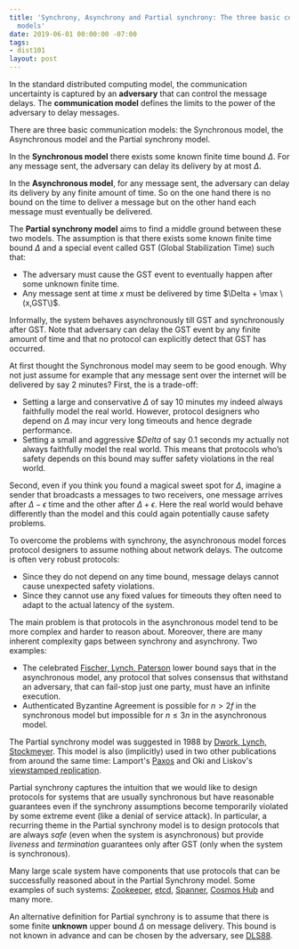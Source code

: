 ```yaml
---
title: 'Synchrony, Asynchrony and Partial synchrony: The three basic communication
  models'
date: 2019-06-01 00:00:00 -07:00
tags:
- dist101
layout: post
---
```


In the standard distributed computing model, the communication uncertainty is captured by an **adversary** that can control the message delays. The **communication model** defines the limits to the power of the adversary to delay messages. 

There are three basic communication models: the Synchronous model, the Asynchronous model and the Partial synchrony model.


In the **Synchronous model** there exists some known finite time bound $\Delta$. For any message sent, the adversary can delay its delivery by at most $\Delta$.

In the **Asynchronous model**, for any message sent, the adversary can delay its delivery by any finite amount of time. So on the one hand there is no bound on the time to deliver a message but on the other hand each message must eventually be delivered.

The **Partial synchrony model** aims to find a middle ground between these two models. The assumption is that there exists some known finite time bound $\Delta$ and a special event called GST (Global Stabilization Time) such that:
* The adversary must cause the GST event to eventually happen after some unknown finite time. 
* Any message sent at time $x$ must be delivered by time $\Delta + \max \(x,GST\)$.

Informally,  the system behaves asynchronously till GST and synchronously after GST. Note that adversary can delay the GST event by any finite amount of time and that no protocol can explicitly detect that GST has occurred.

At first thought the Synchronous model may seem to be good enough. Why not just assume for example that any message sent over the internet will be delivered by say 2 minutes? First, the is a trade-off:
* Setting a large and conservative $\Delta$ of say 10 minutes my indeed always faithfully model the real world. However, protocol designers who depend on $\Delta$ may incur very long timeouts and hence degrade performance.
* Setting a small and aggressive $\$Delta$ of say 0.1 seconds my actually not always faithfully model the real world. This means that protocols who’s safety depends on this bound may suffer safety violations in the real world.

Second, even if you think you found a magical sweet spot for $\Delta$, imagine a sender that broadcasts a messages to two receivers, one message arrives after $\Delta - \epsilon$ time and the other after $\Delta + \epsilon$. Here the real world would behave differently than the model and this could again potentially cause safety problems.

To overcome the problems with synchrony, the asynchronous model forces protocol designers to assume nothing about network delays. The outcome is often very robust protocols: 
* Since they do not depend on any time bound, message delays cannot cause unexpected safety violations.
* Since they cannot use any fixed values for timeouts they often need to adapt to the actual latency of the system.

The main problem is that protocols in the asynchronous model tend to be more complex and harder to reason about. Moreover, there are many inherent complexity gaps between synchrony and asynchrony. Two examples:
* The celebrated [Fischer, Lynch, Paterson](https://groups.csail.mit.edu/tds/papers/Lynch/jacm85.pdf) lower bound says that in the asynchronous model, any protocol that solves consensus that withstand an adversary, that can fail-stop just one party, must have an infinite execution.
* Authenticated Byzantine Agreement is possible for $n>2f$ in the synchronous model but impossible for $n \leq 3n$ in the asynchronous model. 

The Partial synchrony model was suggested in 1988 by [Dwork, Lynch, Stockmeyer](https://groups.csail.mit.edu/tds/papers/Lynch/jacm88.pdf). This  model is also (implicitly) used in two other publications from around the same time:  Lamport's [Paxos](https://lamport.azurewebsites.net/pubs/lamport-paxos.pdf) and Oki and Liskov's [viewstamped replication](https://dl.acm.org/citation.cfm?id=62549).

Partial synchrony captures the intuition that we would like to design protocols for systems that are usually synchronous but have reasonable guarantees even if the synchrony assumptions become temporarily violated by some extreme event (like a denial of service attack). In particular, a recurring theme in the Partial synchrony model is to design protocols that are always _safe_ (even when the system is asynchronous) but provide _liveness_ and _termination_ guarantees only after GST (only when the system is synchronous).

Many large scale system have components that use protocols that can be successfully reasoned about in the Partial Synchrony model. Some examples of such systems: [Zookeeper](https://zookeeper.apache.org/), [etcd](https://github.com/etcd-io/etcd), [Spanner](https://cloud.google.com/spanner/), [Cosmos Hub](https://hub.cosmos.network/) and many more.

An alternative definition for Partial synchrony is to assume that there is some finite **unknown** upper bound $\Delta$ on message delivery. This bound is not known in advance and can be chosen by the adversary, see [DLS88](https://groups.csail.mit.edu/tds/papers/Lynch/jacm88.pdf).
